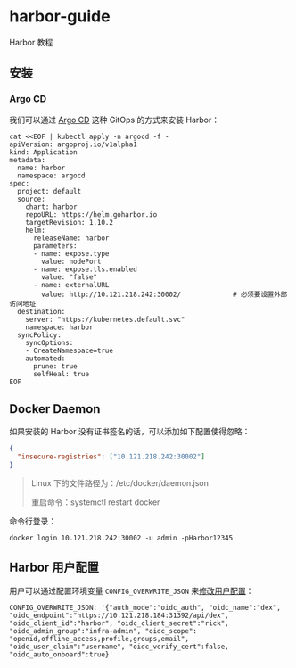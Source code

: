 # harbor-guide
Harbor 教程

## 安装

### Argo CD
我们可以通过 [Argo CD](https://github.com/devops-ws/argo-cd-guide) 这种 GitOps 的方式来安装 Harbor：

```shell
cat <<EOF | kubectl apply -n argocd -f -
apiVersion: argoproj.io/v1alpha1
kind: Application
metadata:
  name: harbor
  namespace: argocd
spec:
  project: default
  source:
    chart: harbor
    repoURL: https://helm.goharbor.io
    targetRevision: 1.10.2
    helm:
      releaseName: harbor
      parameters:
      - name: expose.type
        value: nodePort
      - name: expose.tls.enabled
        value: "false"
      - name: externalURL
        value: http://10.121.218.242:30002/             # 必须要设置外部访问地址
  destination:
    server: "https://kubernetes.default.svc"
    namespace: harbor
  syncPolicy:
    syncOptions:
    - CreateNamespace=true
    automated:
      prune: true
      selfHeal: true
EOF
```

## Docker Daemon
如果安装的 Harbor 没有证书签名的话，可以添加如下配置使得忽略：

```json
{
  "insecure-registries": ["10.121.218.242:30002"]
}
```

> Linux 下的文件路径为：/etc/docker/daemon.json
>
> 重启命令：systemctl restart docker

命令行登录：
```shell
docker login 10.121.218.242:30002 -u admin -pHarbor12345
```

## Harbor 用户配置
用户可以通过配置环境变量 `CONFIG_OVERWRITE_JSON` 来[修改用户配置](https://goharbor.io/docs/2.5.0/install-config/configure-user-settings-cli/)：

```
CONFIG_OVERWRITE_JSON: '{"auth_mode":"oidc_auth", "oidc_name":"dex", "oidc_endpoint":"https://10.121.218.184:31392/api/dex", "oidc_client_id":"harbor", "oidc_client_secret":"rick", "oidc_admin_group":"infra-admin", "oidc_scope": "openid,offline_access,profile,groups,email", "oidc_user_claim":"username", "oidc_verify_cert":false, "oidc_auto_onboard":true}'
```
